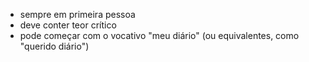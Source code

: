 - sempre em primeira pessoa
- deve conter teor crítico
- pode começar com o vocativo "meu diário"  (ou equivalentes, como "querido diário")